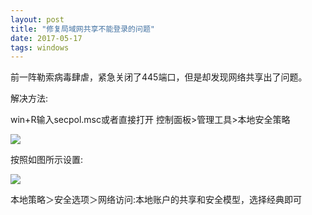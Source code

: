 ```yaml
---
layout: post
title: "修复局域网共享不能登录的问题"
date: 2017-05-17
tags: windows
---
```


前一阵勒索病毒肆虐，紧急关闭了445端口，但是却发现网络共享出了问题。

解决方法:

win+R输入secpol.msc或者直接打开 控制面板>管理工具>本地安全策略

![](http://ondh71tpt.bkt.clouddn.com/img/posts/10.png)

按照如图所示设置:

![](http://ondh71tpt.bkt.clouddn.com/img/posts/09.jpg)

本地策略＞安全选项＞网络访问:本地账户的共享和安全模型，选择经典即可

